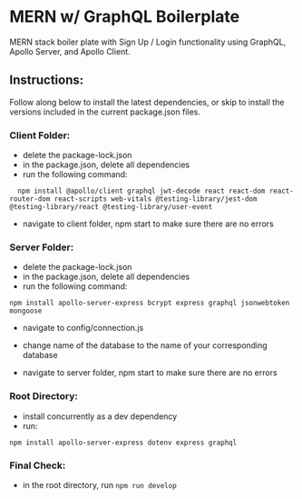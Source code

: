 # MERN w/ GraphQL Boilerplate

MERN stack boiler plate with Sign Up / Login functionality using GraphQL, Apollo Server, and Apollo Client.

## Instructions:

Follow along below to install the latest dependencies, or skip to install the versions included in the current package.json files.

### Client Folder:

- delete the package-lock.json
- in the package.json, delete all dependencies
- run the following command:

```
  npm install @apollo/client graphql jwt-decode react react-dom react-router-dom react-scripts web-vitals @testing-library/jest-dom @testing-library/react @testing-library/user-event

```

- navigate to client folder, npm start to make sure there are no errors

### Server Folder: 

- delete the package-lock.json
- in the package.json, delete all dependencies
- run the following command:

```
npm install apollo-server-express bcrypt express graphql jsonwebtoken mongoose 

```

- navigate to config/connection.js
- change name of the database to the name of your corresponding database

- navigate to server folder, npm start to make sure there are no errors


### Root Directory: 

- install concurrently as a dev dependency
- run: 

```
npm install apollo-server-express dotenv express graphql

```


### Final Check:
 - in the root directory, run `npm run develop`
 